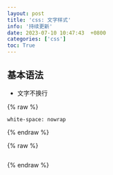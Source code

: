 ```yaml
---
layout: post
title: 'css: 文字样式'
info: '持续更新'
date: 2023-07-10 10:47:43  +0800
categories: ['css']
toc: True
---
```


## 基本语法

- 文字不换行

{% raw %}
```
white-space: nowrap
```
{% endraw %}

<!-- ![引入图片]({{site.url}}/image/css/2023-07-10-css_text/image_1.jpg) -->

{% raw %}
```
```
{% endraw %}
